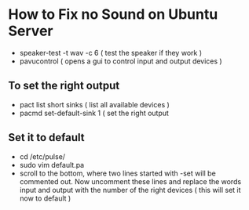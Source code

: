 # How to Fix no Sound on Ubuntu Server
  * speaker-test -t wav -c 6 ( test the speaker if they work )
  * pavucontrol ( opens a gui to control input and output devices )


## To set the right output  
  * pact list short sinks ( list all available devices )
  * pacmd set-default-sink 1 ( set the right output


## Set it to default 
  * cd /etc/pulse/
  * sudo vim default.pa 
  * scroll to the bottom, where two lines started with -set will be commented out. Now uncomment these lines
    and replace the words input and output with the number of the right devices ( this will set it now to
    default )
